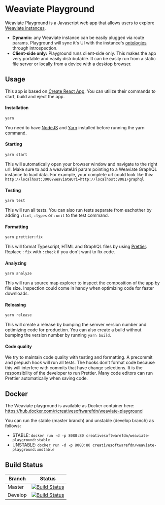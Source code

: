 # Weaviate Playground

Weaviate Playground is a Javascript web app that allows users to explore [Weaviate instances](https://github.com/creativesoftwarefdn/weaviate).

- **Dynamic:** any Weaviate instance can be easily plugged via route params. Playground will sync it's UI with the instance's [ontologies](https://github.com/creativesoftwarefdn/weaviate#ontology) through introspection.
- **Client-side only:** Playground runs client-side only. This makes the app very portable and easily distributable. It can be easily run from a static file server or locally from a device with a desktop browser.

## Usage

This app is based on [Create React App](https://facebook.github.io/create-react-app/). You can utilize their commands to start, build and eject the app.

#### Installation

```bash
yarn
```

You need to have [NodeJS](https://nodejs.org/en/download/) and [Yarn](https://yarnpkg.com/lang/en/docs/install/) installed before running the yarn command.

#### Starting

```bash
yarn start
```

This will automatically open your browser window and navigate to the right url. Make sure to add a weaviateUri param pointing to a Weaviate GraphQL instance to load data. For example, your complete url could look like this: `http://localhost:3000?weaviateUri=http://localhost:8081/graphql`

#### Testing

```bash
yarn test
```

This will run all tests. You can also run tests separate from eachother by adding `:lint`, `:types` or `:unit` to the test command.

#### Formatting

```bash
yarn prettier:fix
```

This will format Typescript, HTML and GraphQL files by using [Prettier](https://prettier.io/). Replace `:fix` with `:check` if you don't want to fix code.

#### Analyzing

```bash
yarn analyze
```

This will run a source map explorer to inspect the composition of the app by file size. Inspection could come in handy when optimizing code for faster downloads.

#### Releasing

```bash
yarn release
```

This will create a release by bumping the semver version number and optimizing code for production. You can also create a build without bumping the version number by running `yarn build`.

#### Code quality

We try to maintain code quality with testing and formatting. A precommit and prepush hook will run all tests. The hooks don't format code because this will interfere with commits that have change selections. It is the responsibility of the developer to run Prettier. Many code editors can run Prettier automatically when saving code.

## Docker

The Weaviate playground is available as Docker container here: https://hub.docker.com/r/creativesoftwarefdn/weaviate-playground

You can run the stable (master branch) and unstable (develop branch) as follows:
- STABLE: `docker run -d -p 8080:80 creativesoftwarefdn/weaviate-playground:stable`
- UNSTABLE: `docker run -d -p 8080:80 creativesoftwarefdn/weaviate-playground:unstable`

## Build Status

| Branch   | Status        |
| -------- |:-------------:|
| Master   | [![Build Status](https://api.travis-ci.org/SeMI-network/playground.svg?branch=master)](https://travis-ci.org/SeMI-network/playground/branches)
| Develop  | [![Build Status](https://api.travis-ci.org/SeMI-network/playground.svg?branch=develop)](https://travis-ci.org/SeMI-network/playground/branches)